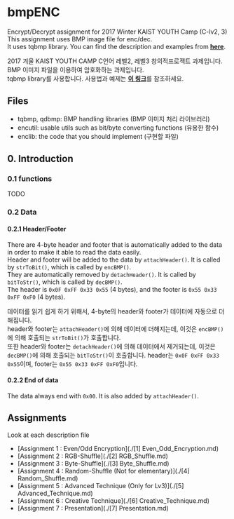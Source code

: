 # bmpENC
Encrypt/Decrypt assignment for 2017 Winter KAIST YOUTH Camp (C-lv2, 3)  
This assignment uses BMP image file for enc/dec.  
It uses tqbmp library. You can find the description and examples from [**here**](https://github.com/RangeWING/tqbmp).

2017 겨울 KAIST YOUTH CAMP C언어 레벨2, 레벨3 창의적프로젝트 과제입니다.  
BMP 이미지 파일을 이용하여 암호화하는 과제입니다.  
tqbmp library를 사용합니다. 사용법과 예제는 [**이 링크**](https://github.com/RangeWING/tqbmp)를 참조하세요.

## Files
 + tqbmp, qdbmp: BMP handling libraries (BMP 이미지 처리 라이브러리)
 + encutil: usable utils such as bit/byte converting functions (유용한 함수)
 + enclib: the code that you should implement (구현할 파일)

## 0. Introduction
### 0.1 functions
TODO

### 0.2 Data 
#### 0.2.1 Header/Footer  
There are 4-byte header and footer that is automatically added to the data in order to make it able to read the data easily.   
Header and footer will be added to the data by `attachHeader()`. It is called by `strToBit()`, which is called by `encBMP()`.     
They are automatically removed by `detachHeader()`. It is called by `bitToStr()`, which is called by `decBMP()`.  
The header is `0x0F 0xFF 0x33 0x55` (4 bytes), and the footer is `0x55 0x33 0xFF 0xF0` (4 bytes).  

데이터를 읽기 쉽게 하기 위해서, 4-byte의 header와 footer가 데이터에 자동으로 더해집니다.  
header와 footer는 `attachHeader()`에 의해 데이터에 더해지는데, 이것은 `encBMP()`에 의해 호출되는 `strToBit()`가 호출합니다.  
또한 header와 footer는 `detachHeader()`에 의해 데이터에서 제거되는데, 이것은 `decBMP()`에 의해 호출되는 `bitToStr()`이 호출합니다.
header는 `0x0F 0xFF 0x33 0x55`이며, footer는 `0x55 0x33 0xFF 0xF0`입니다.

#### 0.2.2 End of data
The data always end with `0x00`. It is also added by `attachHeader()`.
 
 
## Assignments
Look at each description file
+ [Assignment 1 : Even/Odd Encryption](./[1] Even_Odd_Encryption.md)
+ [Assignment 2 : RGB-Shuffle](./[2] RGB_Shuffle.md)
+ [Assignment 3 : Byte-Shuffle](./[3] Byte_Shuffle.md)
+ [Assignment 4 : Random-Shuffle	(Not for elementary)](./[4] Random_Shuffle.md)
+ [Assignment 5 : Advanced Technique (Only for Lv3)](./[5] Advanced_Technique.md)
+ [Assignment 6 : Creative Technique](./[6] Creative_Technique.md)
+ [Assignment 7 : Presentation](./[7] Presentation.md)
